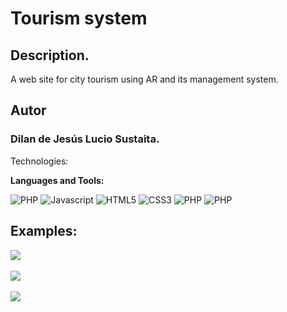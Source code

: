 <h1>Tourism system </h1>

<h2>Description. </h2>

<p>A web site for city tourism using AR and its management system.</p>

<h2>Autor</h2>

<h3>Dilan de Jesús Lucio Sustaita.</h3>

Technologies:

<b>Languages and Tools:</b> 
<div display:flex;>
 <div style="display: inline-block;">
   <img alt="PHP" src="https://img.shields.io/badge/SqlServer-E34F26?style=for-the-badge&logo=sqlserver&logoColor=white"> 
   <img alt="Javascript" src="https://img.shields.io/badge/JS-F7DF1E?style=for-the-badge&logo=javascript&logoColor=black"> 
   <img alt="HTML5" src="https://img.shields.io/badge/HTML5-E34F26?style=for-the-badge&logo=html5&logoColor=white"> 
   <img alt="CSS3" src="https://img.shields.io/badge/CSS3-1572B6?style=for-the-badge&logo=css3&logoColor=white"> 
   <img alt="PHP" src="https://img.shields.io/badge/PHP-b600bf?style=for-the-badge&logo=php&logoColor=white"> 
   <img alt="PHP" src="https://img.shields.io/badge/KUULA-04f1c9?style=for-the-badge&logo=kuula&logoColor=white"> 
 </div>  

<div>
<h2>Examples:</h2>
 <img src="https://github.com/user-attachments/assets/70dffdbe-2b66-43c7-967b-c7f52c34bd23">
   <br>
  <br>
  <img src="https://github.com/user-attachments/assets/ccc8f010-fa8b-4596-a92d-d2b407d8c841">
  <br>
  <br>
  <img src="https://github.com/user-attachments/assets/255201e0-8105-4262-9559-f344ef8324e5">


</div>

